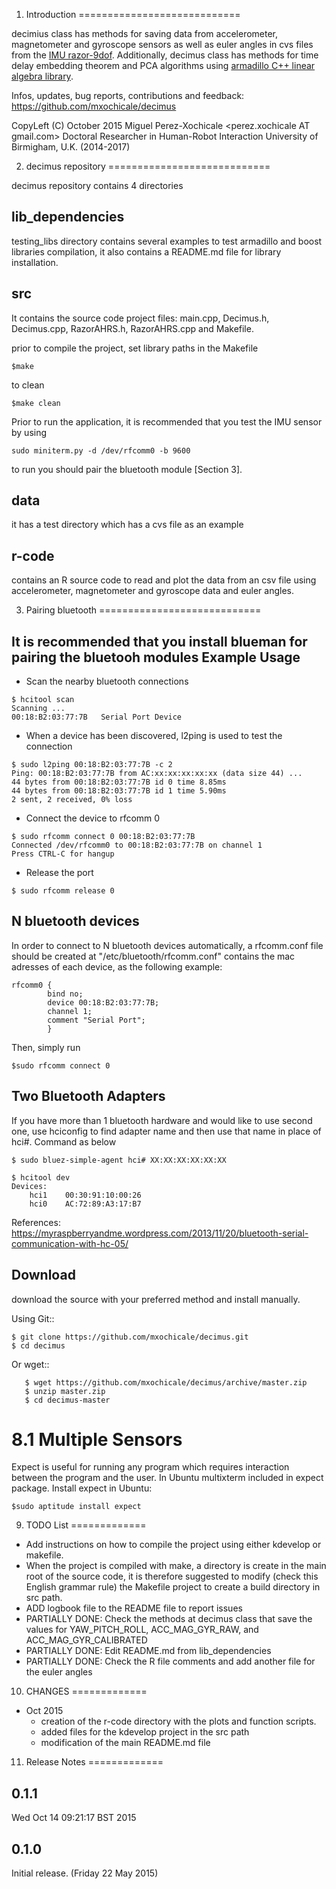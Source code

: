 
1. Introduction
============================

decimius class has methods for saving data from accelerometer, magnetometer and gyroscope sensors 
as well as euler angles in cvs files from the [IMU razor-9dof](https://github.com/ptrbrtz/razor-9dof-ahrs). Additionally, decimus class has methods for time delay embedding theorem and 
PCA algorithms using [armadillo C++ linear algebra library](http://arma.sourceforge.net/).

Infos, updates, bug reports, contributions and feedback: https://github.com/mxochicale/decimus

CopyLeft (C) October 2015
Miguel Perez-Xochicale <perez.xochicale AT gmail.com>
Doctoral Researcher in Human-Robot Interaction
University of Birmigham, U.K. (2014-2017)


2. decimus repository 
============================

decimus repository contains 4 directories

lib_dependencies
---
testing_libs directory contains several examples to test armadillo and boost libraries compilation,
it also contains a README.md file for library installation.

src
---
It contains the source code project files:
main.cpp, Decimus.h, Decimus.cpp, RazorAHRS.h, RazorAHRS.cpp and Makefile.

prior to compile the project, set library paths in the Makefile 

```
$make 
```
to clean 
```
$make clean
```

Prior to run the application, it is recommended that you test the IMU sensor by using 
```
sudo miniterm.py -d /dev/rfcomm0 -b 9600
```

to run you should pair the bluetooth module [Section 3].


data
---
it has a test directory which has a cvs file as an example

r-code
---
contains an R source code to read and plot the data from an csv file using accelerometer, 
magnetometer and gyroscope data and euler angles.

3. Pairing bluetooth 
============================

It is recommended that you install blueman for pairing the bluetooh modules
Example Usage
--
* Scan the nearby bluetooth connections 

```
$ hcitool scan 
Scanning ...
00:18:B2:03:77:7B	Serial Port Device
```

* When a device has been discovered, l2ping is used to test the connection

```
$ sudo l2ping 00:18:B2:03:77:7B -c 2
Ping: 00:18:B2:03:77:7B from AC:xx:xx:xx:xx:xx (data size 44) ...
44 bytes from 00:18:B2:03:77:7B id 0 time 8.85ms
44 bytes from 00:18:B2:03:77:7B id 1 time 5.90ms
2 sent, 2 received, 0% loss
```

* Connect the device to rfcomm 0
```
$ sudo rfcomm connect 0 00:18:B2:03:77:7B
Connected /dev/rfcomm0 to 00:18:B2:03:77:7B on channel 1
Press CTRL-C for hangup
```

* Release the port
```
$ sudo rfcomm release 0
```


N bluetooth devices
--

In order to connect to N bluetooth devices automatically, 
a rfcomm.conf file should be created at 
"/etc/bluetooth/rfcomm.conf" contains the mac adresses of each device,
as the following example:

```
rfcomm0 {
        bind no;
        device 00:18:B2:03:77:7B;
        channel 1;
        comment "Serial Port";
        }
```

Then, simply run

```
$sudo rfcomm connect 0
```

Two Bluetooth Adapters
--

If you have more than 1 bluetooth hardware and would
like to use second one, use hciconfig to find adapter name and
then use that name in place of hci#. Command as below

```
$ sudo bluez-simple-agent hci# XX:XX:XX:XX:XX:XX
```

```
$ hcitool dev
Devices:
	hci1	00:30:91:10:00:26
	hci0	AC:72:89:A3:17:B7
```

References:
https://myraspberryandme.wordpress.com/2013/11/20/bluetooth-serial-communication-with-hc-05/



Download
---

download the source with your preferred method and install manually.

Using Git::
```
$ git clone https://github.com/mxochicale/decimus.git 
$ cd decimus
```

Or wget::

```
   $ wget https://github.com/mxochicale/decimus/archive/master.zip
   $ unzip master.zip
   $ cd decimus-master
```

8.1 Multiple Sensors
=====================

Expect is useful for running any program which requires interaction between the program and the user.
In Ubuntu multixterm included in expect package. Install expect in Ubuntu:

```
$sudo aptitude install expect
```


9. TODO List
=============

* Add instructions on how to compile the project using either kdevelop or makefile.
* When the project is compiled with make, a directory is create in the main root of the source code,
  it is therefore suggested to modify (check this English grammar rule) the Makefile project to create
  a build directory in src path.
* ADD logbook file to the README file to report issues
* PARTIALLY DONE: Check the methods at decimus class that save the values for 
  YAW_PITCH_ROLL, ACC_MAG_GYR_RAW, and ACC_MAG_GYR_CALIBRATED
* PARTIALLY DONE: Edit README.md from lib_dependencies
* PARTIALLY DONE: Check the R file comments and add another file for the euler angles


10. CHANGES
=============

* Oct 2015
  - creation of the r-code directory with the plots and function scripts.
  - added files for the kdevelop project in the src path	 
  - modification of the main README.md file



11. Release Notes
=============

0.1.1
-----
Wed Oct 14 09:21:17 BST 2015


0.1.0 
-----
Initial release. (Friday 22 May 2015)


